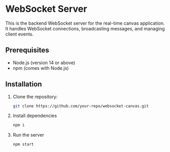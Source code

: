 # WebSocket Server

This is the backend WebSocket server for the real-time canvas application. It handles WebSocket connections, broadcasting messages, and managing client events.

## Prerequisites

- Node.js (version 14 or above)
- npm (comes with Node.js)

## Installation

1. Clone the repository:
   ```bash
   git clone https://github.com/your-repo/websocket-canvas.git

2. Install dependencies 
    ```bash
    npm i

3. Run the server
    ```bash
    npm start

    
